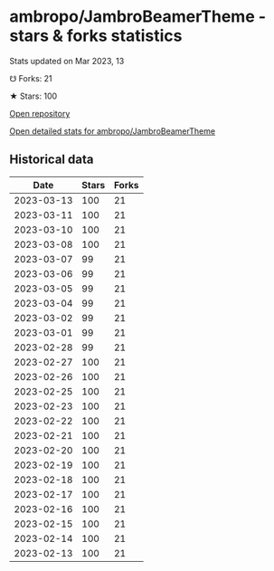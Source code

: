 # ambropo/JambroBeamerTheme - stars & forks statistics

Stats updated on Mar 2023, 13

☋ Forks: 21

★ Stars: 100

[Open repository](https://github.com/ambropo/JambroBeamerTheme)

[Open detailed stats for ambropo/JambroBeamerTheme](https://reviewgithub.com/rep/ambropo/JambroBeamerTheme)

## Historical data
| Date | Stars | Forks |
|------|-------|-------|
| 2023-03-13 | 100 | 21 | 
| 2023-03-11 | 100 | 21 | 
| 2023-03-10 | 100 | 21 | 
| 2023-03-08 | 100 | 21 | 
| 2023-03-07 | 99 | 21 | 
| 2023-03-06 | 99 | 21 | 
| 2023-03-05 | 99 | 21 | 
| 2023-03-04 | 99 | 21 | 
| 2023-03-02 | 99 | 21 | 
| 2023-03-01 | 99 | 21 | 
| 2023-02-28 | 99 | 21 | 
| 2023-02-27 | 100 | 21 | 
| 2023-02-26 | 100 | 21 | 
| 2023-02-25 | 100 | 21 | 
| 2023-02-23 | 100 | 21 | 
| 2023-02-22 | 100 | 21 | 
| 2023-02-21 | 100 | 21 | 
| 2023-02-20 | 100 | 21 | 
| 2023-02-19 | 100 | 21 | 
| 2023-02-18 | 100 | 21 | 
| 2023-02-17 | 100 | 21 | 
| 2023-02-16 | 100 | 21 | 
| 2023-02-15 | 100 | 21 | 
| 2023-02-14 | 100 | 21 | 
| 2023-02-13 | 100 | 21 | 

